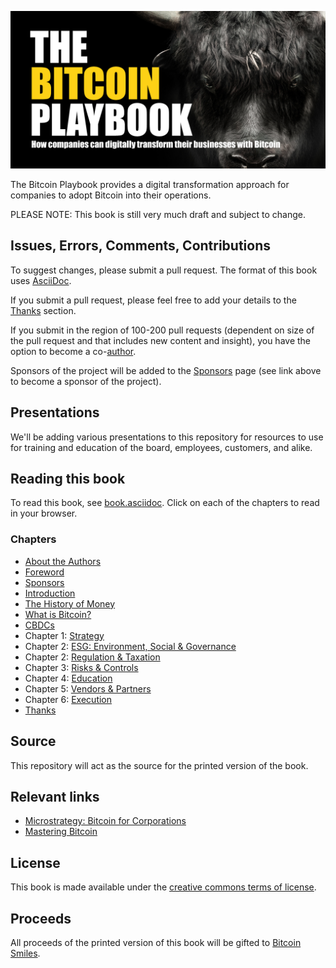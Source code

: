 ![The Bitcoin Playbook](https://github.com/BenGWeeks/TheBitcoinPlaybook/blob/main/images/The%20Bitcoin%20Playbook%20-%20Repo%20Card.png)

The Bitcoin Playbook provides a digital transformation approach for companies to adopt Bitcoin into their operations.

PLEASE NOTE: This book is still very much draft and subject to change.

## Issues, Errors, Comments, Contributions

To suggest changes, please submit a pull request. The format of this book uses [AsciiDoc](https://docs.asciidoctor.org/asciidoc/latest/).

If you submit a pull request, please feel free to add your details to the [Thanks](https://github.com/BenGWeeks/TheBitcoinPlaybook/blob/main/Introduction.asciidoc) section.

If you submit in the region of 100-200 pull requests (dependent on size of the pull request and that includes new content and insight), you have the option to become a co-[author](https://github.com/BenGWeeks/TheBitcoinPlaybook/blob/main/AboutTheAuthors.asciidoc).

Sponsors of the project will be added to the [Sponsors](https://github.com/BenGWeeks/TheBitcoinPlaybook/blob/main/Introduction.asciidoc) page (see link above to become a sponsor of the project).

## Presentations

We'll be adding various presentations to this repository for resources to use for training and education of the board, employees, customers, and alike.

## Reading this book

To read this book, see [book.asciidoc](https://github.com/BenGWeeks/TheBitcoinPlaybook/blob/main/Book.asciidoc). Click on each of the chapters to read in your browser.

### Chapters

+ [About the Authors](https://github.com/BenGWeeks/TheBitcoinPlaybook/blob/main/AboutTheAuthors.asciidoc)
+ [Foreword](https://github.com/BenGWeeks/TheBitcoinPlaybook/blob/main/Foreword.asciidoc)
+ [Sponsors](https://github.com/BenGWeeks/TheBitcoinPlaybook/blob/main/Sponsors.asciidoc)
+ [Introduction](https://github.com/BenGWeeks/TheBitcoinPlaybook/blob/main/Introduction.asciidoc)
+ [The History of Money](https://github.com/BenGWeeks/TheBitcoinPlaybook/blob/main/TheHistoryOfMoney.asciidoc)
+ [What is Bitcoin?](https://github.com/BenGWeeks/TheBitcoinPlaybook/blob/main/WhatIsBitcoin.asciidoc)
+ [CBDCs](https://github.com/BenGWeeks/TheBitcoinPlaybook/blob/main/CBDCs.asciidoc)
+ Chapter 1: [Strategy](https://github.com/BenGWeeks/TheBitcoinPlaybook/blob/main/Strategy.asciidoc)
+ Chapter 2: [ESG: Environment, Social & Governance](https://github.com/BenGWeeks/TheBitcoinPlaybook/blob/main/ESG.asciidoc)
+ Chapter 2: [Regulation & Taxation](https://github.com/BenGWeeks/TheBitcoinPlaybook/blob/main/RegulationAndTaxation.asciidoc)
+ Chapter 3: [Risks & Controls](https://github.com/BenGWeeks/TheBitcoinPlaybook/blob/main/RisksAndControls.asciidoc)
+ Chapter 4: [Education](https://github.com/BenGWeeks/TheBitcoinPlaybook/blob/main/Education.asciidoc)
+ Chapter 5: [Vendors & Partners](https://github.com/BenGWeeks/TheBitcoinPlaybook/blob/main/VendorsAndPartners.asciidoc)
+ Chapter 6: [Execution](https://github.com/BenGWeeks/TheBitcoinPlaybook/blob/main/Execution.asciidoc)
+ [Thanks](https://github.com/BenGWeeks/TheBitcoinPlaybook/blob/main/Thanks.asciidoc)

## Source

This repository will act as the source for the printed version of the book.

## Relevant links

* [Microstrategy: Bitcoin for Corporations](https://www.microstrategy.com/en/bitcoin/bitcoin-for-corporations)
* [Mastering Bitcoin](https://github.com/bitcoinbook/bitcoinbook)

## License

This book is made available under the [creative commons terms of license](https://github.com/BenGWeeks/TheBitcoinPlaybook/blob/main/LICENSE).

## Proceeds

All proceeds of the printed version of this book will be gifted to [Bitcoin Smiles](https://bitcoinsmiles.org/).


